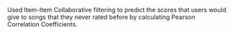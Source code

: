 Used Item-Item Collaborative filtering to predict the scores that users would give to songs that they never rated before by calculating Pearson Correlation Coefficients. 
